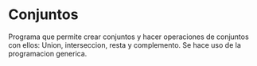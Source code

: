 # Conjuntos 

Programa que permite crear conjuntos y hacer operaciones de conjuntos con ellos: Union, interseccion, resta y complemento. 
Se hace uso de la programacion generica. 
